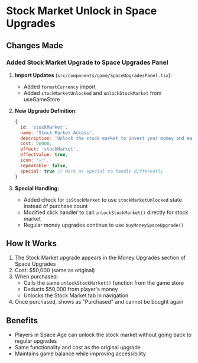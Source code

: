# Stock Market Unlock in Space Upgrades

## Changes Made

### Added Stock Market Upgrade to Space Upgrades Panel

1. **Import Updates** (`src/components/game/SpaceUpgradesPanel.tsx`):
   - Added `formatCurrency` import
   - Added `stockMarketUnlocked` and `unlockStockMarket` from useGameStore

2. **New Upgrade Definition**:
   ```javascript
   {
     id: 'stockMarket',
     name: 'Stock Market Access',
     description: 'Unlock the stock market to invest your money and earn passive income through trading',
     cost: 50000,
     effect: 'stockMarket',
     effectValue: true,
     icon: '📈',
     repeatable: false,
     special: true // Mark as special to handle differently
   }
   ```

3. **Special Handling**:
   - Added check for `isStockMarket` to use `stockMarketUnlocked` state instead of purchase count
   - Modified click handler to call `unlockStockMarket()` directly for stock market
   - Regular money upgrades continue to use `buyMoneySpaceUpgrade()`

## How It Works

1. The Stock Market upgrade appears in the Money Upgrades section of Space Upgrades
2. Cost: $50,000 (same as original)
3. When purchased:
   - Calls the same `unlockStockMarket()` function from the game store
   - Deducts $50,000 from player's money
   - Unlocks the Stock Market tab in navigation
4. Once purchased, shows as "Purchased" and cannot be bought again

## Benefits

- Players in Space Age can unlock the stock market without going back to regular upgrades
- Same functionality and cost as the original upgrade
- Maintains game balance while improving accessibility